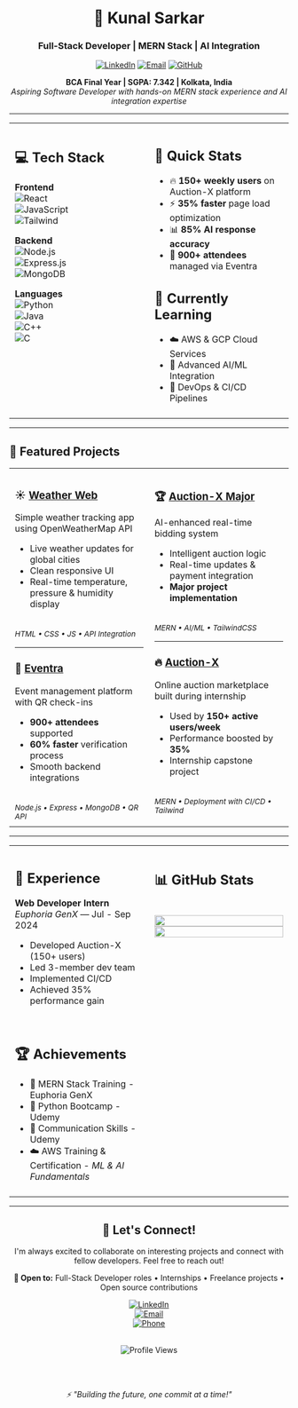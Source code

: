 <div align="center" style="max-width: 1000px; margin: auto;">

# 🚀 Kunal Sarkar  
### Full-Stack Developer | MERN Stack | AI Integration  

[![LinkedIn](https://img.shields.io/badge/LinkedIn-0077B5?style=flat&logo=linkedin)](https://www.linkedin.com/in/kunal-sarkar-592a1230a/)
[![Email](https://img.shields.io/badge/Email-D14836?style=flat&logo=gmail)](mailto:kunalsarkar6290@gmail.com)
[![GitHub](https://img.shields.io/github/followers/kunalsarkar-bit?label=Follow&style=flat&logo=github)](https://github.com/kunalsarkar-bit)

**BCA Final Year | SGPA: 7.342 | Kolkata, India**  
*Aspiring Software Developer with hands-on MERN stack experience and AI integration expertise*

</div>

---

<table align="center" style="table-layout: fixed; width: 100%; max-width: 1000px;">
<tr>
<td style="width: 50%; vertical-align: top; padding: 10px;">

## 💻 Tech Stack

**Frontend**  
![React](https://img.shields.io/badge/React-61DAFB?style=flat&logo=react&logoColor=black)  
![JavaScript](https://img.shields.io/badge/JavaScript-F7DF1E?style=flat&logo=javascript&logoColor=black)  
![Tailwind](https://img.shields.io/badge/TailwindCSS-38B2AC?style=flat&logo=tailwind-css&logoColor=white)  

**Backend**  
![Node.js](https://img.shields.io/badge/Node.js-43853D?style=flat&logo=node.js)  
![Express.js](https://img.shields.io/badge/Express.js-000000?style=flat&logo=express)  
![MongoDB](https://img.shields.io/badge/MongoDB-4EA94B?style=flat&logo=mongodb)  

**Languages**  
![Python](https://img.shields.io/badge/Python-3776AB?style=flat&logo=python&logoColor=white)  
![Java](https://img.shields.io/badge/Java-ED8B00?style=flat&logo=java&logoColor=white)  
![C++](https://img.shields.io/badge/C++-00599C?style=flat&logo=c%2B%2B)  
![C](https://img.shields.io/badge/C-00599C?style=flat&logo=c&logoColor=white)

</td>
<td style="width: 50%; vertical-align: top; padding: 10px;">

## 🎯 Quick Stats

- 🔥 **150+ weekly users** on Auction-X platform  
- ⚡ **35% faster** page load optimization  
- 📊 **85% AI response accuracy**  
- 🎫 **900+ attendees** managed via Eventra  

## 🌱 Currently Learning

- ☁️ AWS & GCP Cloud Services  
- 🤖 Advanced AI/ML Integration  
- 🔧 DevOps & CI/CD Pipelines  

</td>
</tr>
</table>

---

## 🚀 Featured Projects

<table align="center" style="table-layout: fixed; width: 100%; max-width: 1000px;">
<tr>
<td style="width: 50%; vertical-align: top; padding: 10px;">

### ☀️ [Weather Web](https://github.com/kunalsarkar-bit/weatherwebProject)  
Simple weather tracking app using OpenWeatherMap API  
- Live weather updates for global cities  
- Clean responsive UI  
- Real-time temperature, pressure & humidity display  
<br>
<sub><i>HTML • CSS • JS • API Integration</i></sub>

---

### 🎯 [Eventra](https://github.com/kunalsarkar-bit/Eventra)  
Event management platform with QR check-ins  
- **900+ attendees** supported  
- **60% faster** verification process  
- Smooth backend integrations  
<br>
<sub><i>Node.js • Express • MongoDB • QR API</i></sub>

</td>
<td style="width: 50%; vertical-align: top; padding: 10px;">

### 🏆 [Auction-X Major](https://github.com/kunalsarkar-bit/Auction-X-Major)  
AI-enhanced real-time bidding system  
- Intelligent auction logic  
- Real-time updates & payment integration  
- **Major project implementation**  
<br>
<sub><i>MERN • AI/ML • TailwindCSS</i></sub>

---

### 🔥 [Auction-X](https://github.com/kunalsarkar-bit/Auction-X)  
Online auction marketplace built during internship  
- Used by **150+ active users/week**  
- Performance boosted by **35%**  
- Internship capstone project  
<br>
<sub><i>MERN • Deployment with CI/CD • Tailwind</i></sub>

</td>
</tr>
</table>

---

<table align="center" style="table-layout: fixed; width: 100%; max-width: 1000px;">
<tr>
<td style="width: 50%; vertical-align: top; padding: 10px;">

## 💼 Experience

**Web Developer Intern**  
*Euphoria GenX* — Jul - Sep 2024  
- Developed Auction-X (150+ users)  
- Led 3-member dev team  
- Implemented CI/CD  
- Achieved 35% performance gain  
<br>

## 🏆 Achievements

- 🏅 MERN Stack Training - Euphoria GenX  
- 🐍 Python Bootcamp - Udemy  
- 📢 Communication Skills - Udemy  
- ☁️ AWS Training & Certification - *ML & AI Fundamentals*  

</td>
<td style="width: 50%; vertical-align: top; padding: 10px;">

## 📊 GitHub Stats

<br>

<img src="https://github-readme-stats.vercel.app/api?username=kunalsarkar-bit&show_icons=true&theme=dark&hide_border=true&count_private=true" width="100%" />  
<br>
<img src="https://github-readme-streak-stats.herokuapp.com/?user=kunalsarkar-bit&theme=dark&hide_border=true" width="100%" />  

</td>
</tr>
</table>

---

<div align="center">

## 🤝 Let's Connect!

I'm always excited to collaborate on interesting projects and connect with fellow developers. Feel free to reach out!

**💬 Open to:** Full-Stack Developer roles • Internships • Freelance projects • Open source contributions

[![LinkedIn](https://img.shields.io/badge/LinkedIn-Connect-0077B5?style=for-the-badge&logo=linkedin)](https://www.linkedin.com/in/kunalsarkar-592a1230a/)  
[![Email](https://img.shields.io/badge/Email-Contact-D14836?style=for-the-badge&logo=gmail)](mailto:kunalsarkar6290@gmail.com)  
[![Phone](https://img.shields.io/badge/Call-28a745?style=for-the-badge&logo=phone)](tel:+916290613849)

<br>

<img src="https://komarev.com/ghpvc/?username=kunalsarkar-bit&label=Profile%20Views&color=brightgreen" alt="Profile Views"/>

<br><br>

*⚡ "Building the future, one commit at a time!"*

</div>
